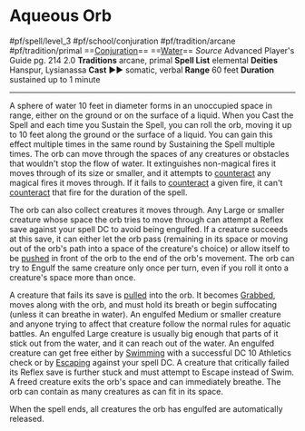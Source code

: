 # Aqueous Orb
#pf/spell/level_3 #pf/school/conjuration #pf/tradition/arcane #pf/tradition/primal
==[Conjuration](../../../Traits/Conjuration.md)== ==[Water](../../../Traits/Water.md)==
*Source* Advanced Player's Guide pg. 214 2.0
**Traditions** arcane, primal
**Spell List** elemental
**Deities** Hanspur, Lysianassa
**Cast** ►► somatic, verbal
**Range** 60 feet
**Duration** sustained up to 1 minute

---
A sphere of water 10 feet in diameter forms in an unoccupied space in range, either on the ground or on the surface of a liquid. When you Cast the Spell and each time you Sustain the Spell, you can roll the orb, moving it up to 10 feet along the ground or the surface of a liquid. You can gain this effect multiple times in the same round by Sustaining the Spell multiple times. The orb can move through the spaces of any creatures or obstacles that wouldn't stop the flow of water. It extinguishes non-magical fires it moves through of its size or smaller, and it attempts to [counteract](../../../Rules/Counteracting.md) any magical fires it moves through. If it fails to [counteract](../../../Rules/Counteracting.md) a given fire, it can't [counteract](../../../Rules/Counteracting.md) that fire for the duration of the spell.

The orb can also collect creatures it moves through. Any Large or smaller creature whose space the orb tries to move through can attempt a Reflex save against your spell DC to avoid being engulfed. If a creature succeeds at this save, it can either let the orb pass (remaining in its space or moving out of the orb's path into a space of the creature's choice) or allow itself to be [pushed](../../../Rules/Forced%20Movement.md) in front of the orb to the end of the orb's movement. The orb can try to Engulf the same creature only once per turn, even if you roll it onto a creature's space more than once.

A creature that fails its save is [pulled](../../../Rules/Forced%20Movement.md) into the orb. It becomes [Grabbed](../../../Conditions/Grabbed.md), moves along with the orb, and must hold its breath or begin suffocating (unless it can breathe in water). An engulfed Medium or smaller creature and anyone trying to affect that creature follow the normal rules for aquatic battles. An engulfed Large creature is usually big enough that parts of it stick out from the water, and it can reach out of the water. An engulfed creature can get free either by [Swimming](../../../Actions/Swim.md) with a successful DC 10 Athletics check or by [Escaping](../../../Actions/Escape.md) against your spell DC. A creature that critically failed its Reflex save is further stuck and must attempt to Escape instead of Swim. A freed creature exits the orb's space and can immediately breathe. The orb can contain as many creatures as can fit in its space.

When the spell ends, all creatures the orb has engulfed are automatically released.